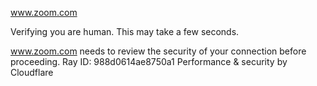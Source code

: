 www.zoom.com

Verifying you are human. This may take a few seconds.

www.zoom.com needs to review the security of your connection before proceeding.
Ray ID: 988d0614ae8750a1
Performance & security by Cloudflare